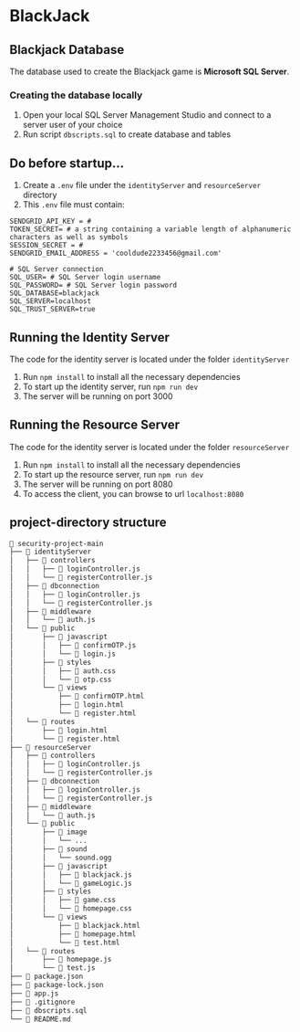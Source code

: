 # BlackJack

## Blackjack Database
The database used to create the Blackjack game is **Microsoft SQL Server**.
### Creating the database locally
1. Open your local SQL Server Management Studio and connect to a server user of your choice
2. Run script `dbscripts.sql` to create database and tables

## Do before startup...
1. Create a `.env` file under the `identityServer` and `resourceServer` directory
2. This `.env` file must contain:
```
SENDGRID_API_KEY = # 
TOKEN_SECRET= # a string containing a variable length of alphanumeric characters as well as symbols
SESSION_SECRET = #
SENDGRID_EMAIL_ADDRESS = 'cooldude2233456@gmail.com'

# SQL Server connection
SQL_USER= # SQL Server login username
SQL_PASSWORD= # SQL Server login password
SQL_DATABASE=blackjack
SQL_SERVER=localhost
SQL_TRUST_SERVER=true
```

## Running the Identity Server
The code for the identity server is located under the folder `identityServer`
1. Run `npm install` to install all the necessary dependencies
2. To start up the identity server, run `npm run dev`
3. The server will be running on port 3000

## Running the Resource Server
The code for the identity server is located under the folder `resourceServer`
1. Run `npm install` to install all the necessary dependencies
2. To start up the resource server, run `npm run dev`
3. The server will be running on port 8080
4. To access the client, you can browse to url `localhost:8080`


## project-directory structure
```bash
🌳 security-project-main
├── 📂 identityServer
│   ├── 📂 controllers
│   │   ├── 📄 loginController.js
│   │   └── 📄 registerController.js
│   ├── 📂 dbconnection
│   │   ├── 📄 loginController.js
│   │   └── 📄 registerController.js
│   ├── 📂 middleware
│   │   └── 📄 auth.js
│   └── 📂 public
│       ├── 📂 javascript
│       │   ├── 📄 confirmOTP.js
│       │   └── 📄 login.js
│       ├── 📂 styles
│       │   ├── 📄 auth.css
│       │   └── 📄 otp.css
│       └── 📂 views
│           ├── 📄 confirmOTP.html
│           ├── 📄 login.html
│           └── 📄 register.html
│   └── 📂 routes
│       ├── 📄 login.html
│       └── 📄 register.html
├── 📂 resourceServer
│   ├── 📂 controllers
│   │   ├── 📄 loginController.js
│   │   └── 📄 registerController.js
│   ├── 📂 dbconnection
│   │   ├── 📄 loginController.js
│   │   └── 📄 registerController.js
│   ├── 📂 middleware
│   │   └── 📄 auth.js
│   └── 📂 public
│       ├── 📂 image
│       │   └── ...
│       ├── 📂 sound
│       │   └── sound.ogg
│       ├── 📂 javascript
│       │   ├── 📄 blackjack.js
│       │   └── 📄 gameLogic.js
│       ├── 📂 styles
│       │   ├── 📄 game.css
│       │   └── 📄 homepage.css
│       └── 📂 views
│           ├── 📄 blackjack.html
│           ├── 📄 homepage.html
│           └── 📄 test.html
│   └── 📂 routes
│       ├── 📄 homepage.js
│       └── 📄 test.js
├── 📄 package.json
├── 📄 package-lock.json
├── 📄 app.js
├── 📄 .gitignore
├── 📄 dbscripts.sql
└── 📄 README.md

